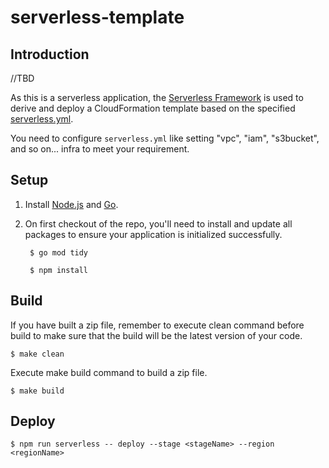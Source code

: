 # serverless-template

## Introduction

//TBD

As this is a serverless application, the [Serverless Framework](https://serverless.com/) is used to derive and deploy a CloudFormation template based on the specified [serverless.yml](./serverless.yml).

You need to configure `serverless.yml` like setting "vpc", "iam", "s3bucket", and so on... infra to meet your requirement.

## Setup

1. Install [Node.js](https://nodejs.org/) and [Go](https://go.dev/).
2. On first checkout of the repo, you'll need to install and update all packages to ensure your application is initialized successfully.

        $ go mod tidy

        $ npm install

## Build
If you have built a zip file, remember to execute clean command before build to make sure that the build will be the latest version of your code.

    $ make clean

Execute make build command to build a zip file.

    $ make build

## Deploy
```
$ npm run serverless -- deploy --stage <stageName> --region <regionName>
```
